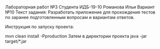 Лабораторная работ №3
Студента ИДБ-19-10 Романова Ильи
Вариант №10
Текст задания:
Разработать приложение для прохождения тестов по заранее
подготовленным вопросам и вариантам ответов.

Инструкция по запуску проекта:

mvn clean install -Pproduction
Затем в директории проекта java -jar target/*.jar